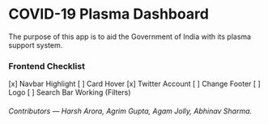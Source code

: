 # COVID-19 Plasma Dashboard

The purpose of this app is to aid the Government of India with its plasma support system.

### Frontend Checklist

[x] Navbar Highlight 
[ ] Card Hover
[x] Twitter Account
[ ] Change Footer
[ ] Logo
[ ] Search Bar Working (Filters) 


<h6>Contributors &mdash; Harsh Arora, Agrim Gupta, Agam Jolly, Abhinav Sharma.
